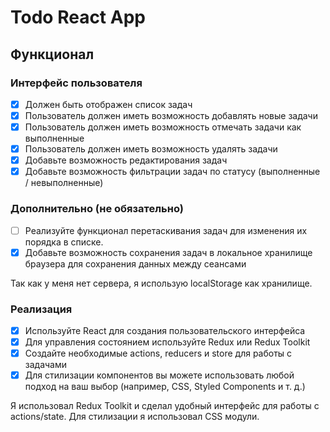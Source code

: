 # Todo React App

## Функционал

### Интерфейс пользователя

- [x] Должен быть отображен список задач
- [x] Пользователь должен иметь возможность добавлять новые задачи
- [x] Пользователь должен иметь возможность отмечать задачи как выполненные
- [x] Пользователь должен иметь возможность удалять задачи
- [x] Добавьте возможность редактирования задач
- [x] Добавьте возможность фильтрации задач по статусу (выполненные / невыполненные)

### Дополнительно (не обязательно)

- [ ] Реализуйте функционал перетаскивания задач для изменения их порядка в списке.
- [x] Добавьте возможность сохранения задач в локальное хранилище браузера для сохранения данных между сеансами

Так как у меня нет сервера, я использую localStorage как хранилище.

### Реализация

- [x] Используйте React для создания пользовательского интерфейса
- [x] Для управления состоянием используйте Redux или Redux Toolkit
- [x] Создайте необходимые actions, reducers и store для работы с задачами
- [x] Для стилизации компонентов вы можете использовать любой подход на ваш выбор (например, CSS, Styled Components и т. д.)

Я использовал Redux Toolkit и сделал удобный интерфейс для работы с actions/state.
Для стилизации я использовал CSS модули.
